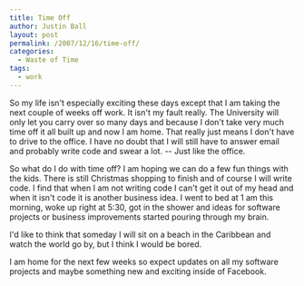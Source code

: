 ```yaml
---
title: Time Off
author: Justin Ball
layout: post
permalink: /2007/12/16/time-off/
categories:
  - Waste of Time
tags:
  - work
---
```


So my life isn't especially exciting these days except that I am taking the next couple of weeks off work. It isn't my fault really. The University will only let you carry over so many days and because I don't take very much time off it all built up and now I am home. That really just means I don't have to drive to the office. I have no doubt that I will still have to answer email and probably write code and swear a lot. -- Just like the office.

So what do I do with time off? I am hoping we can do a few fun things with the kids. There is still Christmas shopping to finish and of course I will write code. I find that when I am not writing code I can't get it out of my head and when it isn't code it is another business idea. I went to bed at 1 am this morning, woke up right at 5:30, got in the shower and ideas for software projects or business improvements started pouring through my brain.

I'd like to think that someday I will sit on a beach in the Caribbean and watch the world go by, but I think I would be bored.

I am home for the next few weeks so expect updates on all my software projects and maybe something new and exciting inside of Facebook.
